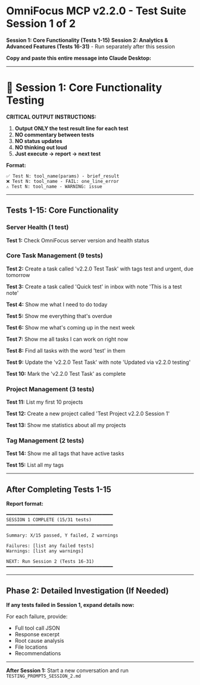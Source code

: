 # OmniFocus MCP v2.2.0 - Test Suite Session 1 of 2

**Session 1: Core Functionality (Tests 1-15)**
**Session 2: Analytics & Advanced Features (Tests 16-31)** - Run separately after this session

**Copy and paste this entire message into Claude Desktop:**

---

# 🧪 Session 1: Core Functionality Testing

**CRITICAL OUTPUT INSTRUCTIONS:**

1. **Output ONLY the test result line for each test**
2. **NO commentary between tests**
3. **NO status updates**
4. **NO thinking out loud**
5. **Just execute → report → next test**

**Format:**
```
✅ Test N: tool_name(params) - brief_result
❌ Test N: tool_name - FAIL: one_line_error
⚠️ Test N: tool_name - WARNING: issue
```

---

## Tests 1-15: Core Functionality

### Server Health (1 test)

**Test 1:** Check OmniFocus server version and health status

### Core Task Management (9 tests)

**Test 2:** Create a task called 'v2.2.0 Test Task' with tags test and urgent, due tomorrow

**Test 3:** Create a task called 'Quick test' in inbox with note 'This is a test note'

**Test 4:** Show me what I need to do today

**Test 5:** Show me everything that's overdue

**Test 6:** Show me what's coming up in the next week

**Test 7:** Show me all tasks I can work on right now

**Test 8:** Find all tasks with the word 'test' in them

**Test 9:** Update the 'v2.2.0 Test Task' with note 'Updated via v2.2.0 testing'

**Test 10:** Mark the 'v2.2.0 Test Task' as complete

### Project Management (3 tests)

**Test 11:** List my first 10 projects

**Test 12:** Create a new project called 'Test Project v2.2.0 Session 1'

**Test 13:** Show me statistics about all my projects

### Tag Management (2 tests)

**Test 14:** Show me all tags that have active tasks

**Test 15:** List all my tags

---

## After Completing Tests 1-15

**Report format:**

```
━━━━━━━━━━━━━━━━━━━━━━━━━━━━━━━━━━━━━━━━
SESSION 1 COMPLETE (15/31 tests)
━━━━━━━━━━━━━━━━━━━━━━━━━━━━━━━━━━━━━━━━

Summary: X/15 passed, Y failed, Z warnings

Failures: [list any failed tests]
Warnings: [list any warnings]

NEXT: Run Session 2 (Tests 16-31)
━━━━━━━━━━━━━━━━━━━━━━━━━━━━━━━━━━━━━━━━
```

---

## Phase 2: Detailed Investigation (If Needed)

**If any tests failed in Session 1, expand details now:**

For each failure, provide:
- Full tool call JSON
- Response excerpt
- Root cause analysis
- File locations
- Recommendations

---

**After Session 1:** Start a new conversation and run `TESTING_PROMPTS_SESSION_2.md`
